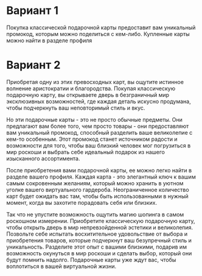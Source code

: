 # Вариант 1

Покупка классической подарочной карты предоставит вам уникальный промокод, которым можно поделиться с кем-либо. Купленные карты можно найти в разделе профиля

# Вариант 2

Приобретая одну из этих превосходных карт, вы ощутите истинное волнение аристократии и благородства. Покупая классическую подарочную карту, вы открываете дверь в безграничный мир эксклюзивных возможностей, где каждая деталь искусно продумана, чтобы подчеркнуть ваш неповторимый стиль и вкус.

Но эти подарочные карты - это не просто обычные предметы. Они предлагают вам более того, чем просто товары - они предоставляют вам уникальный промокод, способный разделить ваше великолепие с кем-то особенным. Этот промокод станет источником радости и возможности для того, чтобы ваш близкий человек мог погрузиться в мир роскоши и выбрать себе идеальный подарок из нашего изысканного ассортимента.

После приобретения вами подарочной карты, ее можно легко найти в разделе вашего профиля. Каждая карта - это элегантный ключ к вашим самым сокровенным желаниям, который можно хранить в уютном уголке вашего виртуального гардероба. Неограниченное количество карт будет ожидать вас там, чтобы быть использованными в нужный момент, когда вы захотите порадовать себя или близких.

Так что не упустите возможность ощутить магию шопинга в самом роскошном измерении. Приобретите классическую подарочную карту, чтобы открыть дверь в мир непревзойденной эстетики и великолепия. Позвольте себе испытать восхитительное удовольствие от выбора и приобретения товаров, которые подчеркнут ваш безупречный стиль и уникальность. Разделите этот опыт с вашими близкими, подарив им возможность окунуться в мир роскоши и сделать выбор, который они будут помнить надолго. Подарочные карты уже ждут вас, чтобы воплотиться в вашей виртуальной жизни.
